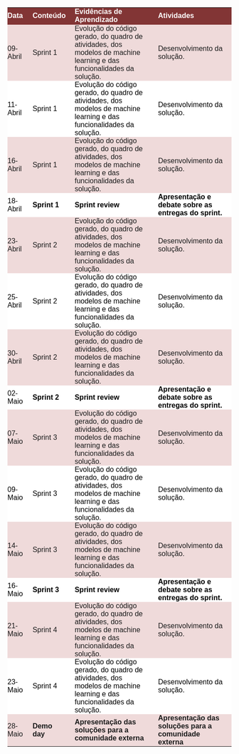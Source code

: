<p><table class="dataframe">
  <thead>
    <tr style="text-align: right;">
      <th style = "background-color: #823535;font-family: Century Gothic, sans-serif;font-size: medium;color: #FFFFFF;text-align: left;border-bottom: 2px solid #823535;padding: 0px 20px 0px 0px;width: auto">Data</th>
      <th style = "background-color: #823535;font-family: Century Gothic, sans-serif;font-size: medium;color: #FFFFFF;text-align: left;border-bottom: 2px solid #823535;padding: 0px 20px 0px 0px;width: auto">Conteúdo</th>
      <th style = "background-color: #823535;font-family: Century Gothic, sans-serif;font-size: medium;color: #FFFFFF;text-align: left;border-bottom: 2px solid #823535;padding: 0px 20px 0px 0px;width: auto">Evidências de Aprendizado</th>
      <th style = "background-color: #823535;font-family: Century Gothic, sans-serif;font-size: medium;color: #FFFFFF;text-align: left;border-bottom: 2px solid #823535;padding: 0px 20px 0px 0px;width: auto">Atividades</th>
    </tr>
  </thead>
  <tbody>
    <tr>
      <td style = "background-color: #efdada;font-family: Century Gothic, sans-serif;font-size: medium;text-align: left;padding: 0px 20px 0px 0px;width: auto">09-Abril</td>
      <td style = "background-color: #efdada;font-family: Century Gothic, sans-serif;font-size: medium;text-align: left;padding: 0px 20px 0px 0px;width: auto">Sprint 1</td>
      <td style = "background-color: #efdada;font-family: Century Gothic, sans-serif;font-size: medium;text-align: left;padding: 0px 20px 0px 0px;width: auto">Evolução do código gerado, do quadro de atividades, dos modelos de machine learning e das funcionalidades da solução.</td>
      <td style = "background-color: #efdada;font-family: Century Gothic, sans-serif;font-size: medium;text-align: left;padding: 0px 20px 0px 0px;width: auto">Desenvolvimento da solução.</td>
    </tr>
    <tr>
      <td style = "background-color: white; color: black;font-family: Century Gothic, sans-serif;font-size: medium;text-align: left;padding: 0px 20px 0px 0px;width: auto">11-Abril</td>
      <td style = "background-color: white; color: black;font-family: Century Gothic, sans-serif;font-size: medium;text-align: left;padding: 0px 20px 0px 0px;width: auto">Sprint 1</td>
      <td style = "background-color: white; color: black;font-family: Century Gothic, sans-serif;font-size: medium;text-align: left;padding: 0px 20px 0px 0px;width: auto">Evolução do código gerado, do quadro de atividades, dos modelos de machine learning e das funcionalidades da solução.</td>
      <td style = "background-color: white; color: black;font-family: Century Gothic, sans-serif;font-size: medium;text-align: left;padding: 0px 20px 0px 0px;width: auto">Desenvolvimento da solução.</td>
    </tr>
    <tr>
      <td style = "background-color: #efdada;font-family: Century Gothic, sans-serif;font-size: medium;text-align: left;padding: 0px 20px 0px 0px;width: auto">16-Abril</td>
      <td style = "background-color: #efdada;font-family: Century Gothic, sans-serif;font-size: medium;text-align: left;padding: 0px 20px 0px 0px;width: auto">Sprint 1</td>
      <td style = "background-color: #efdada;font-family: Century Gothic, sans-serif;font-size: medium;text-align: left;padding: 0px 20px 0px 0px;width: auto">Evolução do código gerado, do quadro de atividades, dos modelos de machine learning e das funcionalidades da solução.</td>
      <td style = "background-color: #efdada;font-family: Century Gothic, sans-serif;font-size: medium;text-align: left;padding: 0px 20px 0px 0px;width: auto">Desenvolvimento da solução.</td>
    </tr>
    <tr>
      <td style = "background-color: white; color: black;font-family: Century Gothic, sans-serif;font-size: medium;text-align: left;padding: 0px 20px 0px 0px;width: auto">18-Abril</td>
      <td style = "background-color: white; color: black;font-family: Century Gothic, sans-serif;font-size: medium;text-align: left;padding: 0px 20px 0px 0px;width: auto"><strong>Sprint 1</strong></td>
      <td style = "background-color: white; color: black;font-family: Century Gothic, sans-serif;font-size: medium;text-align: left;padding: 0px 20px 0px 0px;width: auto"><strong>Sprint review</strong></td>
      <td style = "background-color: white; color: black;font-family: Century Gothic, sans-serif;font-size: medium;text-align: left;padding: 0px 20px 0px 0px;width: auto"><strong>Apresentação e debate sobre as entregas do sprint.</strong></td>
    </tr>
    <tr>
      <td style = "background-color: #efdada;font-family: Century Gothic, sans-serif;font-size: medium;text-align: left;padding: 0px 20px 0px 0px;width: auto">23-Abril</td>
      <td style = "background-color: #efdada;font-family: Century Gothic, sans-serif;font-size: medium;text-align: left;padding: 0px 20px 0px 0px;width: auto">Sprint 2</td>
      <td style = "background-color: #efdada;font-family: Century Gothic, sans-serif;font-size: medium;text-align: left;padding: 0px 20px 0px 0px;width: auto">Evolução do código gerado, do quadro de atividades, dos modelos de machine learning e das funcionalidades da solução.</td>
      <td style = "background-color: #efdada;font-family: Century Gothic, sans-serif;font-size: medium;text-align: left;padding: 0px 20px 0px 0px;width: auto">Desenvolvimento da solução.</td>
    </tr>
    <tr>
      <td style = "background-color: white; color: black;font-family: Century Gothic, sans-serif;font-size: medium;text-align: left;padding: 0px 20px 0px 0px;width: auto">25-Abril</td>
      <td style = "background-color: white; color: black;font-family: Century Gothic, sans-serif;font-size: medium;text-align: left;padding: 0px 20px 0px 0px;width: auto">Sprint 2</td>
      <td style = "background-color: white; color: black;font-family: Century Gothic, sans-serif;font-size: medium;text-align: left;padding: 0px 20px 0px 0px;width: auto">Evolução do código gerado, do quadro de atividades, dos modelos de machine learning e das funcionalidades da solução.</td>
      <td style = "background-color: white; color: black;font-family: Century Gothic, sans-serif;font-size: medium;text-align: left;padding: 0px 20px 0px 0px;width: auto">Desenvolvimento da solução.</td>
    </tr>
    <tr>
      <td style = "background-color: #efdada;font-family: Century Gothic, sans-serif;font-size: medium;text-align: left;padding: 0px 20px 0px 0px;width: auto">30-Abril</td>
      <td style = "background-color: #efdada;font-family: Century Gothic, sans-serif;font-size: medium;text-align: left;padding: 0px 20px 0px 0px;width: auto">Sprint 2</td>
      <td style = "background-color: #efdada;font-family: Century Gothic, sans-serif;font-size: medium;text-align: left;padding: 0px 20px 0px 0px;width: auto">Evolução do código gerado, do quadro de atividades, dos modelos de machine learning e das funcionalidades da solução.</td>
      <td style = "background-color: #efdada;font-family: Century Gothic, sans-serif;font-size: medium;text-align: left;padding: 0px 20px 0px 0px;width: auto">Desenvolvimento da solução.</td>
    </tr>
    <tr>
      <td style = "background-color: white; color: black;font-family: Century Gothic, sans-serif;font-size: medium;text-align: left;padding: 0px 20px 0px 0px;width: auto">02-Maio</td>
      <td style = "background-color: white; color: black;font-family: Century Gothic, sans-serif;font-size: medium;text-align: left;padding: 0px 20px 0px 0px;width: auto"><strong>Sprint 2</strong></td>
      <td style = "background-color: white; color: black;font-family: Century Gothic, sans-serif;font-size: medium;text-align: left;padding: 0px 20px 0px 0px;width: auto"><strong>Sprint review</strong></td>
      <td style = "background-color: white; color: black;font-family: Century Gothic, sans-serif;font-size: medium;text-align: left;padding: 0px 20px 0px 0px;width: auto"><strong>Apresentação e debate sobre as entregas do sprint.</strong></td>
    </tr>
    <tr>
      <td style = "background-color: #efdada;font-family: Century Gothic, sans-serif;font-size: medium;text-align: left;padding: 0px 20px 0px 0px;width: auto">07-Maio</td>
      <td style = "background-color: #efdada;font-family: Century Gothic, sans-serif;font-size: medium;text-align: left;padding: 0px 20px 0px 0px;width: auto">Sprint 3</td>
      <td style = "background-color: #efdada;font-family: Century Gothic, sans-serif;font-size: medium;text-align: left;padding: 0px 20px 0px 0px;width: auto">Evolução do código gerado, do quadro de atividades, dos modelos de machine learning e das funcionalidades da solução.</td>
      <td style = "background-color: #efdada;font-family: Century Gothic, sans-serif;font-size: medium;text-align: left;padding: 0px 20px 0px 0px;width: auto">Desenvolvimento da solução.</td>
    </tr>
    <tr>
      <td style = "background-color: white; color: black;font-family: Century Gothic, sans-serif;font-size: medium;text-align: left;padding: 0px 20px 0px 0px;width: auto">09-Maio</td>
      <td style = "background-color: white; color: black;font-family: Century Gothic, sans-serif;font-size: medium;text-align: left;padding: 0px 20px 0px 0px;width: auto">Sprint 3</td>
      <td style = "background-color: white; color: black;font-family: Century Gothic, sans-serif;font-size: medium;text-align: left;padding: 0px 20px 0px 0px;width: auto">Evolução do código gerado, do quadro de atividades, dos modelos de machine learning e das funcionalidades da solução.</td>
      <td style = "background-color: white; color: black;font-family: Century Gothic, sans-serif;font-size: medium;text-align: left;padding: 0px 20px 0px 0px;width: auto">Desenvolvimento da solução.</td>
    </tr>
    <tr>
      <td style = "background-color: #efdada;font-family: Century Gothic, sans-serif;font-size: medium;text-align: left;padding: 0px 20px 0px 0px;width: auto">14-Maio</td>
      <td style = "background-color: #efdada;font-family: Century Gothic, sans-serif;font-size: medium;text-align: left;padding: 0px 20px 0px 0px;width: auto">Sprint 3</td>
      <td style = "background-color: #efdada;font-family: Century Gothic, sans-serif;font-size: medium;text-align: left;padding: 0px 20px 0px 0px;width: auto">Evolução do código gerado, do quadro de atividades, dos modelos de machine learning e das funcionalidades da solução.</td>
      <td style = "background-color: #efdada;font-family: Century Gothic, sans-serif;font-size: medium;text-align: left;padding: 0px 20px 0px 0px;width: auto">Desenvolvimento da solução.</td>
    </tr>
    <tr>
      <td style = "background-color: white; color: black;font-family: Century Gothic, sans-serif;font-size: medium;text-align: left;padding: 0px 20px 0px 0px;width: auto">16-Maio</td>
      <td style = "background-color: white; color: black;font-family: Century Gothic, sans-serif;font-size: medium;text-align: left;padding: 0px 20px 0px 0px;width: auto"><strong>Sprint 3</strong></td>
      <td style = "background-color: white; color: black;font-family: Century Gothic, sans-serif;font-size: medium;text-align: left;padding: 0px 20px 0px 0px;width: auto"><strong>Sprint review</strong></td>
      <td style = "background-color: white; color: black;font-family: Century Gothic, sans-serif;font-size: medium;text-align: left;padding: 0px 20px 0px 0px;width: auto"><strong>Apresentação e debate sobre as entregas do sprint.</strong></td>
    </tr>
    <tr>
      <td style = "background-color: #efdada;font-family: Century Gothic, sans-serif;font-size: medium;text-align: left;padding: 0px 20px 0px 0px;width: auto">21-Maio</td>
      <td style = "background-color: #efdada;font-family: Century Gothic, sans-serif;font-size: medium;text-align: left;padding: 0px 20px 0px 0px;width: auto">Sprint 4</td>
      <td style = "background-color: #efdada;font-family: Century Gothic, sans-serif;font-size: medium;text-align: left;padding: 0px 20px 0px 0px;width: auto">Evolução do código gerado, do quadro de atividades, dos modelos de machine learning e das funcionalidades da solução.</td>
      <td style = "background-color: #efdada;font-family: Century Gothic, sans-serif;font-size: medium;text-align: left;padding: 0px 20px 0px 0px;width: auto">Desenvolvimento da solução.</td>
    </tr>
    <tr>
      <td style = "background-color: white; color: black;font-family: Century Gothic, sans-serif;font-size: medium;text-align: left;padding: 0px 20px 0px 0px;width: auto">23-Maio</td>
      <td style = "background-color: white; color: black;font-family: Century Gothic, sans-serif;font-size: medium;text-align: left;padding: 0px 20px 0px 0px;width: auto">Sprint 4</td>
      <td style = "background-color: white; color: black;font-family: Century Gothic, sans-serif;font-size: medium;text-align: left;padding: 0px 20px 0px 0px;width: auto">Evolução do código gerado, do quadro de atividades, dos modelos de machine learning e das funcionalidades da solução.</td>
      <td style = "background-color: white; color: black;font-family: Century Gothic, sans-serif;font-size: medium;text-align: left;padding: 0px 20px 0px 0px;width: auto">Desenvolvimento da solução.</td>
    </tr>
    <tr>
      <td style = "background-color: #efdada;font-family: Century Gothic, sans-serif;font-size: medium;text-align: left;padding: 0px 20px 0px 0px;width: auto">28-Maio</td>
      <td style = "background-color: #efdada;font-family: Century Gothic, sans-serif;font-size: medium;text-align: left;padding: 0px 20px 0px 0px;width: auto"><strong>Demo day</strong></td>
      <td style = "background-color: #efdada;font-family: Century Gothic, sans-serif;font-size: medium;text-align: left;padding: 0px 20px 0px 0px;width: auto"><strong>Apresentação das soluções para a comunidade externa</strong></td>
      <td style = "background-color: #efdada;font-family: Century Gothic, sans-serif;font-size: medium;text-align: left;padding: 0px 20px 0px 0px;width: auto"><strong>Apresentação das soluções para a comunidade externa</strong></td>
    </tr>
  </tbody>
</table></p>